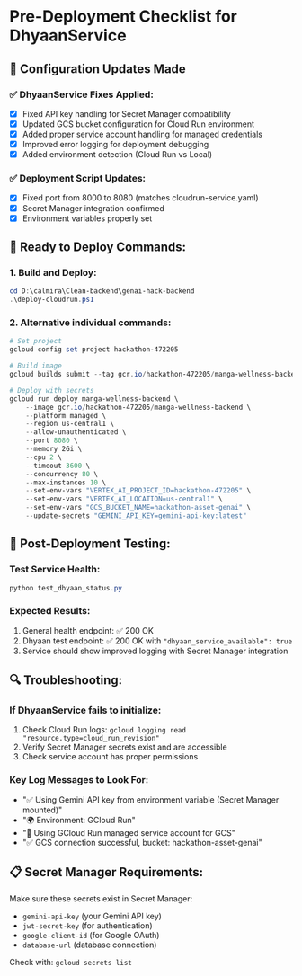 # Pre-Deployment Checklist for DhyaanService

## 🔧 Configuration Updates Made

### ✅ DhyaanService Fixes Applied:

- [x] Fixed API key handling for Secret Manager compatibility
- [x] Updated GCS bucket configuration for Cloud Run environment
- [x] Added proper service account handling for managed credentials
- [x] Improved error logging for deployment debugging
- [x] Added environment detection (Cloud Run vs Local)

### ✅ Deployment Script Updates:

- [x] Fixed port from 8000 to 8080 (matches cloudrun-service.yaml)
- [x] Secret Manager integration confirmed
- [x] Environment variables properly set

## 🚀 Ready to Deploy Commands:

### 1. Build and Deploy:

```powershell
cd D:\calmira\Clean-backend\genai-hack-backend
.\deploy-cloudrun.ps1
```

### 2. Alternative individual commands:

```powershell
# Set project
gcloud config set project hackathon-472205

# Build image
gcloud builds submit --tag gcr.io/hackathon-472205/manga-wellness-backend

# Deploy with secrets
gcloud run deploy manga-wellness-backend \
    --image gcr.io/hackathon-472205/manga-wellness-backend \
    --platform managed \
    --region us-central1 \
    --allow-unauthenticated \
    --port 8080 \
    --memory 2Gi \
    --cpu 2 \
    --timeout 3600 \
    --concurrency 80 \
    --max-instances 10 \
    --set-env-vars "VERTEX_AI_PROJECT_ID=hackathon-472205" \
    --set-env-vars "VERTEX_AI_LOCATION=us-central1" \
    --set-env-vars "GCS_BUCKET_NAME=hackathon-asset-genai" \
    --update-secrets "GEMINI_API_KEY=gemini-api-key:latest"
```

## 🧪 Post-Deployment Testing:

### Test Service Health:

```powershell
python test_dhyaan_status.py
```

### Expected Results:

1. General health endpoint: ✅ 200 OK
2. Dhyaan test endpoint: ✅ 200 OK with `"dhyaan_service_available": true`
3. Service should show improved logging with Secret Manager integration

## 🔍 Troubleshooting:

### If DhyaanService fails to initialize:

1. Check Cloud Run logs: `gcloud logging read "resource.type=cloud_run_revision"`
2. Verify Secret Manager secrets exist and are accessible
3. Check service account has proper permissions

### Key Log Messages to Look For:

- "✅ Using Gemini API key from environment variable (Secret Manager mounted)"
- "🌍 Environment: GCloud Run"
- "🔐 Using GCloud Run managed service account for GCS"
- "✅ GCS connection successful, bucket: hackathon-asset-genai"

## 📋 Secret Manager Requirements:

Make sure these secrets exist in Secret Manager:

- `gemini-api-key` (your Gemini API key)
- `jwt-secret-key` (for authentication)
- `google-client-id` (for Google OAuth)
- `database-url` (database connection)

Check with: `gcloud secrets list`
